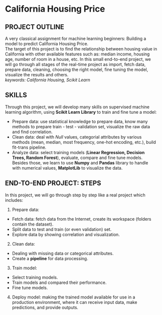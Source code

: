 # California Housing Price
## PROJECT OUTLINE <br>
A very classical assignment for machine learning beginners: Building a model to predict California Housing Price. <br>
The target of this project is to find the relationship between housing value in California with other available features such as: median income, housing age, number of room in a house, etc. In this small end-to-end project, we will go through all stages of the real-time project as import, fetch data, prepare data, cleaning, choosing the right model, fine tuning the model, visualize the results and others. <br>
*keywords: California Housing, Scikit Learn* <br>
## SKILLS <br>
Through this project, we will develop many skills on supervised machine learning algorithm, using **Scikit Learn Library** to train and fine tune a model:
- Prepare data: use statistical knowledge to prepare data, know many methods to prepare train - test - validation set, visualize the raw data and find correlation.
- Clean data: deal with _Null_ values, categorial attributes by various methods (mean, median, most frequency, one-hot encoding, etc.), build fit-trans pipeline.
- Analyze data: select training models (**Linear Regression, Decision Trees, Random Forest**), evaluate, compare and fine tune models.
Besides those, we learn to use **Numpy** and **Pandas** library to handle with numerical values, **MatplotLib** to visualize the data.
## END-TO-END PROJECT: STEPS
In this project, we will go through step by step like a real project which includes:
1. Prepare data: 
- Fetch data: fetch data from the Internet, create its workspace (folders contain the dataset).
- Split data to test and train (or even validation) set.
- Explore data by showing correlation and visualization.
2. Clean data: 
- Dealing with missing data or categorical attributes.
- Create a **pipeline** for data processing.
3. Train model:
- Select training models.
- Train models and compared their performance.
- Fine tune models.
4. Deploy model: making the trained model available for use in a production environment, where it can receive input data, make predictions, and provide outputs.
